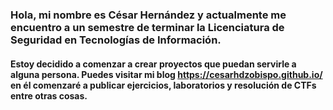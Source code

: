 ### Hola, mi nombre es César Hernández y actualmente me encuentro a un semestre de terminar la Licenciatura de Seguridad en Tecnologías de Información.
#### Estoy decidido a comenzar a crear proyectos que puedan servirle a alguna persona. Puedes visitar mi blog https://cesarhdzobispo.github.io/ en él comenzaré a publicar ejercicios, laboratorios y resolución de CTFs entre otras cosas.
